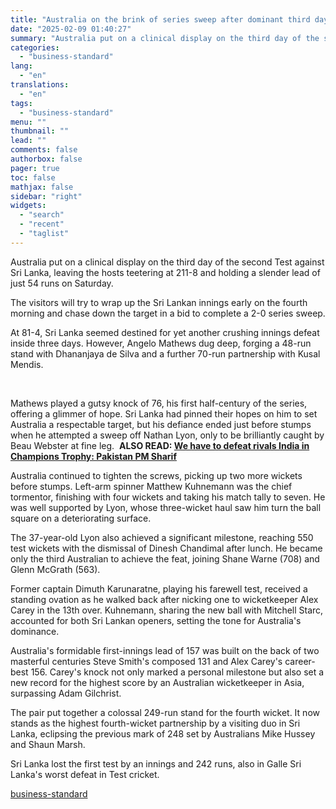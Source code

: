 ```yaml
---
title: "Australia on the brink of series sweep after dominant third day vs SL"
date: "2025-02-09 01:40:27"
summary: "Australia put on a clinical display on the third day of the second Test against Sri Lanka, leaving the hosts teetering at 211-8 and holding a slender lead of just 54 runs on Saturday. The visitors will try to wrap up the Sri Lankan innings early on the fourth morning..."
categories:
  - "business-standard"
lang:
  - "en"
translations:
  - "en"
tags:
  - "business-standard"
menu: ""
thumbnail: ""
lead: ""
comments: false
authorbox: false
pager: true
toc: false
mathjax: false
sidebar: "right"
widgets:
  - "search"
  - "recent"
  - "taglist"
---
```


Australia put on a clinical display on the third day of the second Test against Sri Lanka, leaving the hosts teetering at 211-8 and holding a slender lead of just 54 runs on Saturday.

The visitors will try to wrap up the Sri Lankan innings early on the fourth morning and chase down the target in a bid to complete a 2-0 series sweep.

At 81-4, Sri Lanka seemed destined for yet another crushing innings defeat inside three days. However, Angelo Mathews dug deep, forging a 48-run stand with Dhananjaya de Silva and a further 70-run partnership with Kusal Mendis.

 

Mathews played a gutsy knock of 76, his first half-century of the series, offering a glimmer of hope. Sri Lanka had pinned their hopes on him to set Australia a respectable target, but his defiance ended just before stumps when he attempted a sweep off Nathan Lyon, only to be brilliantly caught by Beau Webster at fine leg. 
**ALSO READ: [We have to defeat rivals India in Champions Trophy: Pakistan PM Sharif](https://www.business-standard.com/cricket/champions-trophy/we-have-to-defeat-rivals-india-in-champions-trophy-pakistan-pm-sharif-125020801532_1.html?1739035940)**

Australia continued to tighten the screws, picking up two more wickets before stumps. Left-arm spinner Matthew Kuhnemann was the chief tormentor, finishing with four wickets and taking his match tally to seven. He was well supported by Lyon, whose three-wicket haul saw him turn the ball square on a deteriorating surface.

The 37-year-old Lyon also achieved a significant milestone, reaching 550 test wickets with the dismissal of Dinesh Chandimal after lunch. He became only the third Australian to achieve the feat, joining Shane Warne (708) and Glenn McGrath (563).

Former captain Dimuth Karunaratne, playing his farewell test, received a standing ovation as he walked back after nicking one to wicketkeeper Alex Carey in the 13th over. Kuhnemann, sharing the new ball with Mitchell Starc, accounted for both Sri Lankan openers, setting the tone for Australia's dominance.

Australia's formidable first-innings lead of 157 was built on the back of two masterful centuries Steve Smith's composed 131 and Alex Carey's career-best 156. Carey's knock not only marked a personal milestone but also set a new record for the highest score by an Australian wicketkeeper in Asia, surpassing Adam Gilchrist.

The pair put together a colossal 249-run stand for the fourth wicket. It now stands as the highest fourth-wicket partnership by a visiting duo in Sri Lanka, eclipsing the previous mark of 248 set by Australians Mike Hussey and Shaun Marsh.

Sri Lanka lost the first test by an innings and 242 runs, also in Galle Sri Lanka's worst defeat in Test cricket.

[business-standard](https://www.business-standard.com/cricket/news/australia-on-the-brink-of-series-sweep-after-dominant-third-day-vs-sl-125020801315_1.html)
